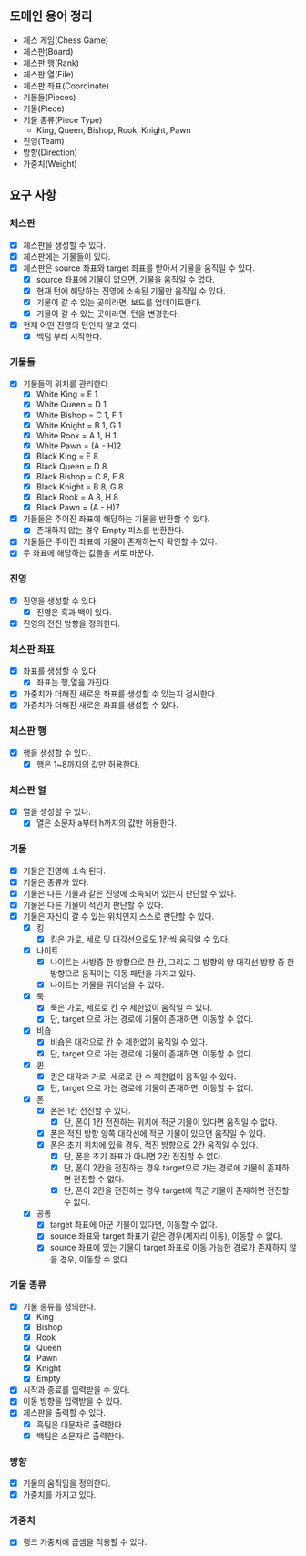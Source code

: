 ## 도메인 용어 정리

- 체스 게임(Chess Game)
- 체스판(Board)
- 체스판 행(Rank)
- 체스판 열(File)
- 체스판 좌표(Coordinate)
- 기물들(Pieces)
- 기물(Piece)
- 기물 종류(Piece Type)
    - King, Queen, Bishop, Rook, Knight, Pawn
- 진영(Team)
- 방향(Direction)
- 가중치(Weight)

## 요구 사항

### 체스판

- [x] 체스판을 생성할 수 있다.
- [x] 체스판에는 기물들이 있다.
- [x] 체스판은 source 좌표와 target 좌표를 받아서 기물을 움직일 수 있다.
    - [x] source 좌표에 기물이 없으면, 기물을 움직일 수 없다.
    - [x] 현재 턴에 해당하는 진영에 소속된 기물만 움직일 수 있다.
    - [x] 기물이 갈 수 있는 곳이라면, 보드를 업데이트한다.
    - [x] 기물이 갈 수 있는 곳이라면, 턴을 변경한다.
- [x] 현재 어떤 진영의 턴인지 알고 있다.
    - [x] 백팀 부터 시작한다.

### 기물들

- [x] 기물들의 위치를 관리한다.
    - [x] White King = E 1
    - [x] White Queen = D 1
    - [x] White Bishop = C 1, F 1
    - [x] White Knight = B 1, G 1
    - [x] White Rook = A 1, H 1
    - [x] White Pawn = (A - H)2
    - [x] Black King = E 8
    - [x] Black Queen = D 8
    - [x] Black Bishop = C 8, F 8
    - [x] Black Knight = B 8, G 8
    - [x] Black Rook = A 8, H 8
    - [x] Black Pawn = (A - H)7
- [x] 기들들은 주어진 좌표에 해당하는 기물을 반환할 수 있다.
    - [x] 존재하지 않는 경우 Empty 피스를 반환한다.
- [x] 기물들은 주어진 좌표에 기물이 존재하는지 확인할 수 있다.
- [x] 두 좌표에 해당하는 값들을 서로 바꾼다.

### 진영

- [x] 진영을 생성할 수 있다.
    - [x] 진영은 흑과 백이 있다.
- [x] 진영의 전진 방향을 정의한다.

### 체스판 좌표

- [x] 좌표를 생성할 수 있다.
    - [x] 좌표는 행,열을 가진다.
- [x] 가중치가 더해진 새로운 좌표를 생성할 수 있는지 검사한다.
- [x] 가중치가 더해진 새로운 좌표를 생성할 수 있다.

### 체스판 행

- [x] 행을 생성할 수 있다.
    - [x] 행은 1~8까지의 값만 허용한다.

### 체스판 열

- [x] 열을 생성할 수 있다.
    - [x] 열은 소문자 a부터 h까지의 값만 허용한다.

### 기물

- [x] 기물은 진영에 소속 된다.
- [x] 기물은 종류가 있다.
- [x] 기물은 다른 기물과 같은 진영에 소속되어 있는지 판단할 수 있다.
- [x] 기물은 다른 기물이 적인지 판단할 수 있다.
- [x] 기물은 자신이 갈 수 있는 위치인지 스스로 판단할 수 있다.
    - [x] 킹
        - [x] 킹은 가로, 세로 및 대각선으로도 1칸씩 움직일 수 있다.
    - [x] 나이트
        - [x] 나이트는 사방중 한 방향으로 한 칸, 그리고 그 방향의 양 대각선 방향 중 한 방향으로 움직이는 이동 패턴을 가지고 있다.
        - [x] 나이트는 기물을 뛰어넘을 수 있다.
    - [x] 룩
        - [x] 룩은 가로, 세로로 칸 수 제한없이 움직일 수 있다.
        - [x] 단, target 으로 가는 경로에 기물이 존재하면, 이동할 수 없다.
    - [x] 비숍
        - [x] 비숍은 대각으로 칸 수 제한없이 움직일 수 있다.
        - [x] 단, target 으로 가는 경로에 기물이 존재하면, 이동할 수 없다.
    - [x] 퀸
        - [x] 퀸은 대각과 가로, 세로로 칸 수 제한없이 움직일 수 있다.
        - [x] 단, target 으로 가는 경로에 기물이 존재하면, 이동할 수 없다.
    - [x] 폰
        - [x] 폰은 1칸 전진할 수 있다.
            - [x] 단, 폰이 1칸 전진하는 위치에 적군 기물이 있다면 움직일 수 없다.
        - [x] 폰은 적진 방향 양쪽 대각선에 적군 기물이 있으면 움직일 수 있다.
        - [x] 폰은 초기 위치에 있을 경우, 적진 방향으로 2칸 움직일 수 있다.
            - [x] 단, 폰은 초기 좌표가 아니면 2칸 전진할 수 없다.
            - [x] 단, 폰이 2칸을 전진하는 경우 target으로 가는 경로에 기물이 존재하면 전진할 수 없다.
            - [x] 단, 폰이 2칸을 전진하는 경우 target에 적군 기물이 존재하면 전진할 수 없다.
    - [x] 공통
        - [x] target 좌표에 아군 기물이 있다면, 이동할 수 없다.
        - [x] source 좌표와 target 좌표가 같은 경우(제자리 이동), 이동할 수 없다.
        - [x] source 좌표에 있는 기물이 target 좌표로 이동 가능한 경로가 존재하지 않을 경우, 이동할 수 없다.

### 기물 종류

- [x] 기물 종류를 정의한다.
    - [x] King
    - [x] Bishop
    - [X] Rook
    - [x] Queen
    - [x] Pawn
    - [x] Knight
    - [x] Empty

- [x] 시작과 종료를 입력받을 수 있다.
- [x] 이동 방향을 입력받을 수 있다.
- [x] 체스판을 출력할 수 있다.
    - [x] 흑팀은 대문자로 출력한다.
    - [x] 백팀은 소문자로 출력한다.

### 방향

- [x] 기물의 움직임을 정의한다.
- [x] 가중치를 가지고 있다.

### 가중치

- [x] 랭크 가중치에 곱셈을 적용할 수 있다.

